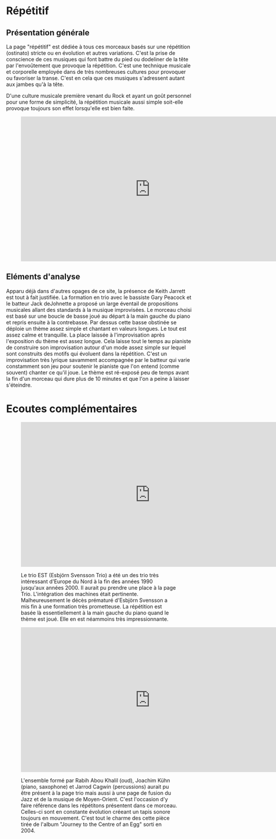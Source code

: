 # Répétitif

## Présentation générale
La page "répétitif" est dédiée à tous ces morceaux basés sur une répétition (ostinato) stricte ou en évolution et autres variations. C'est la prise de conscience de ces musiques qui font battre du pied ou dodeliner de la tête par l'envoûtement que provoque la répétition. C'est une technique musicale et corporelle employée dans de très nombreuses cultures pour provoquer ou favoriser la transe. C'est en cela que ces musiques s'adressent autant aux jambes qu'à la tête.

D'une culture musicale première venant du Rock et ayant un goût personnel pour une forme de simplicité, la répétition musicale aussi simple soit-elle provoque toujours son effet lorsqu'elle est bien faite. 

<figure class="app-frame coeurs text-align-center" data-title="The Cure - Keith Jarrett Trio">
<iframe width="699" height="393" src="https://www.youtube.com/embed/kL984nw85cE" title="Keith Jarrett Trio - The Cure" frameborder="0" allow="accelerometer; autoplay; clipboard-write; encrypted-media; gyroscope; picture-in-picture; web-share" allowfullscreen></iframe>
 <!-- <video <src="assets/images/Keith.Jarrett.Trio-The.Cure_v720P.mp4" controls>-->
</figure>

## Eléments d'analyse
Apparu déjà dans d'autres opages de ce site, la présence de Keith Jarrett est tout à fait justifiée. La formation en trio avec le bassiste Gary Peacock et le batteur Jack deJohnette a proposé un large éventail de propositions musicales allant des standards à la musique improvisées.
Le morceau choisi est basé sur une boucle de basse joué au départ à la main gauche du piano et repris ensuite à la contrebasse. Par dessus cette basse obstinée se déploie un thème assez simple et chantant en valeurs longues. Le tout est assez calme et tranquille. La place laissée à l'improvisation après l'exposition du thème est assez longue. Cela laisse tout le temps au pianiste de construire son improvisation autour d'un mode assez simple sur lequel sont construits des motifs qui évoluent dans la répétition. C'est un improvisation très lyrique savamment accompagnée par le batteur qui varie constamment son jeu pour soutenir le pianiste que l'on entend (comme souvent) chanter ce qu'il joue. Le thème est ré-exposé peu de temps avant la fin d'un morceau qui dure plus de 10 minutes et que l'on a peine à laisser s'éteindre.

# Ecoutes complémentaires
<div class="encarts">
<figure class="app-frame encart text-align-center coeurs" data-title="When God Create The Coffebreak - Esbjörn Svensson Trio">
<iframe width="699" height="393" src="https://www.youtube.com/embed/i6xmVwysacA" title="When God Created the Coffebreak" frameborder="0" allow="accelerometer; autoplay; clipboard-write; encrypted-media; gyroscope; picture-in-picture; web-share" allowfullscreen></iframe>
  <!-- <video controls src="assets/images/When.God.Created.the.Coffebreak-EST_v720P.mp4"></video>-->
  <p>
Le trio EST (Esbjörn Svensson Trio) a été un des trio très intéressant d'Europe du Nord à la fin des années 1990 jusqu'aux années 2000. Il aurait pu prendre une place à la page Trio. L'intégration des machines était pertinente. Malheureusement le décès prématuré d'Esbjörn Svensson a mis fin à une formation très prometteuse.
La répétition est basée là essentiellement à la main gauche du piano quand le thème est joué. Elle en est néammoins très impressionnante.
  </p>
</figure>
<figure class="app-frame encart text-align-center coeurs" data-title="Little Camels - Rabih Abou Khalil">
<iframe width="699" height="393" src="https://www.youtube.com/embed/VC79tfZL1n8" title="Rabih Abou-Khalil - Little Camels" frameborder="0" allow="accelerometer; autoplay; clipboard-write; encrypted-media; gyroscope; picture-in-picture; web-share" allowfullscreen></iframe>
 <!-- <video controls src="assets/images/Rabih.Abou.Khalil-Little.Camels_v720P.mp4"></video>-->
  <p>
L'ensemble formé par Rabih Abou Khalil (oud), Joachim Kühn (piano, saxophone) et Jarrod Cagwin (percussions) aurait pu être présent à la page trio mais aussi à une page de fusion du Jazz et de la musique de Moyen-Orient. C'est l'occasion d'y faire référence dans les répétitons présentent dans ce morceau. Celles-ci sont en constante évolution créeant un tapis sonore toujours en mouvement. C'est tout le charme des cette pièce tirée de l'album "Journey to the Centre of an Egg" sorti en 2004. 
  </p>
</figure>
</div>